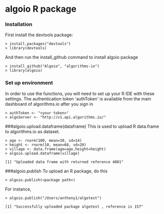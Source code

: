 algoio R package
======
### Installation
First install the devtools package:

	> install.packages("devtools")
	> library(devtools)
	
And then run the install_github command to install algoio package

	> install_github("Algoio", "algorithms-io")
	> library(algoio)
		
### Set up environment

In order to use the functions, you will need to set up your R IDE with these settings.  The authentication token 'authToken' is available from the main dashboard of algorithms.io after you sign in

	> authToken <- "<your token>"	> algoServer <- "http://v1.api.algorithms.io/"
	
###algoio.upload.dataframe(dataframe)
This is used to upload R data.frame to algorithms.io as dataset.

	> age <- rnorm(100, mean=30, sd=14)	> height <- rnorm(10, mean=68, sd=20)	> village <- data.frame(age=age,height=height)	> algoio.upload.dataframe(village)
	[1] "Uploaded data frame with returned reference 4001"

###algoio.publish
To upload an R package, do this

	> algoio.publish(<package path>)
	
For instance,

	> algoio.publish("/Users/anthony1/algotest")
	
	[1] "Successfully uploaded package algotest , reference is 157"
	
		
	


	